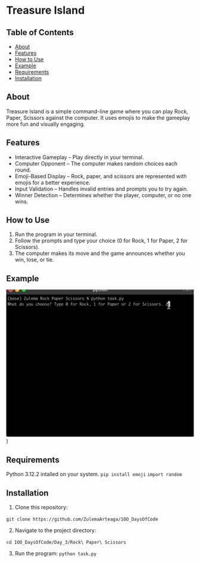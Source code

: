 # Treasure Island 

## Table of Contents
- [About](#about)
- [Features](#features)
- [How to Use](#how-to-use)
- [Example](#example)
- [Requirements](#requirements)
- [Installation](#installation)

## About
Treasure Island is a simple command-line game where you can play Rock, Paper, Scissors against the computer. It uses emojis to make the gameplay more fun and visually engaging.

## Features
- Interactive Gameplay – Play directly in your terminal.
- Computer Opponent – The computer makes random choices each round.
- Emoji-Based Display – Rock, paper, and scissors are represented with emojis for a better experience.
- Input Validation – Handles invalid entries and prompts you to try again.
- Winner Detection – Determines whether the player, computer, or no one wins.

## How to Use
1. Run the program in your terminal.
2. Follow the prompts and type your choice (0 for Rock, 1 for Paper, 2 for Scissors).
3. The computer makes its move and the game announces whether you win, lose, or tie.

## Example

![rock.gif](rock.gif))


## Requirements
Python 3.12.2 intalled on your system.
```pip install emoji```
```import random```

## Installation
1. Clone this repository:

```git clone https://github.com/ZulemaArteaga/1OO_DaysOfCode ```

2. Navigate to the project directory:

```cd 1OO_DaysOfCode/Day_3/Rock\ Paper\ Scissors```

3. Run the program:
```python task.py```